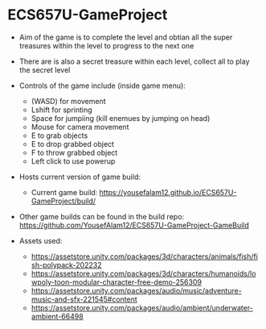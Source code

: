 # ECS657U-GameProject

- Aim of the game is to complete the level and obtian all the super treasures within the level to progress to the next one
- There are is also a secret treasure within each level, collect all to play the secret level
- Controls of the game include (inside game menu):
    - (WASD) for movement
    - Lshift for sprinting
    - Space for jumpiing (kill enemues by jumping on head)
    - Mouse for camera movement
    - E to grab objects
    - E to drop grabbed object
    - F to throw grabbed object
    - Left click to use powerup

- Hosts current version of game build:
    - Current game build: https://yousefalam12.github.io/ECS657U-GameProject/build/

- Other game builds can be found in the build repo: https://github.com/YousefAlam12/ECS657U-GameProject-GameBuild

- Assets used:
    - https://assetstore.unity.com/packages/3d/characters/animals/fish/fish-polypack-202232
    - https://assetstore.unity.com/packages/3d/characters/humanoids/lowpoly-toon-modular-character-free-demo-256309
    - https://assetstore.unity.com/packages/audio/music/adventure-music-and-sfx-221545#content
    - https://assetstore.unity.com/packages/audio/ambient/underwater-ambient-66498
